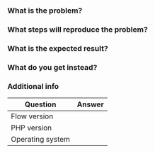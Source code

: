 ### What is the problem?

### What steps will reproduce the problem?

### What is the expected result?

### What do you get instead?


### Additional info

| Question             | Answer
| -------------------- | ---
| Flow version | 
| PHP version          | 
| Operating system     | 
